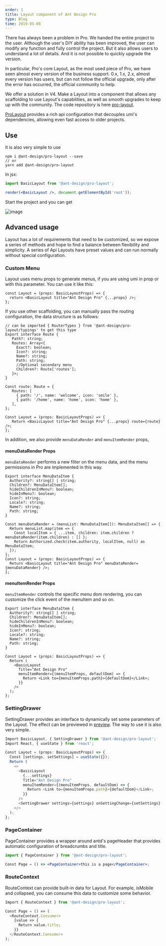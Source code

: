 ```yaml
---
order: 1
title: Layout component of Ant Design Pro
type: Blog
time: 2019-05-08
---
```


There has always been a problem in Pro. We handed the entire project to the user. Although the user's DIY ability has been improved, the user can modify any function and fully control the project. But it also allows users to understand a lot of details. And it is not possible to quickly upgrade the version.

In particular, Pro's core Layout, as the most used piece of Pro, we have seen almost every version of the business support. 0.x, 1.x, 2.x, almost every version has users, but can not follow the official upgrade, only after the error has occurred, the official community to help.

We offer a solution in V4. Make a Layout into a component that allows any scaffolding to use Layout's capabilities, as well as smooth upgrades to keep up with the community. The code repository is here [pro-layout](https://github.com/ant-design/pro-components).

[ProLayout](https://procomponents.ant.design/components/layout) provides a rich api configuration that decouples umi's dependencies, allowing even fast access to older projects.

## Use

It is also very simple to use

```shell
npm i @ant-design/pro-layout --save
// or
yarn add @ant-design/pro-layout
```

In jsx:

```jsx
import BasicLayout from '@ant-design/pro-layout';

render(<BasicLayout />, document.getElementById('root'));
```

Start the project and you can get

![image](https://user-images.githubusercontent.com/8186664/55930941-276e6580-5c56-11e9-800d-bc284bda4daf.png)

## Advanced usage

Layout has a lot of requirements that need to be customized, so we expose a series of methods and hope to find a balance between flexibility and simplicity. A series of Api Layouts have preset values and can run normally without special configuration.

### Custom Menu

Layout uses menu props to generate menus, if you are using umi in prop or with this parameter. You can use it like this:

```tsx
const Layout = (props: BasicLayoutProps) => {
  return <BasicLayout title="Ant Design Pro" {...props} />;
};
```

If you use other scaffolding, you can manually pass the routing configuration, the data structure is as follows:

```tsx
// can be imported { RouterTypes } from '@ant-design/pro-layout/typings' to get this type
Export interface Route {
   Path?: string;
   Routes: Array<{
     Exact?: boolean;
     Icon?: string;
     Name?: string;
     Path: string;
     //Optional secondary menu
     Children?: Route['routes'];
   }>;
}

Const route: Route = {
   Routes: [
     { path: '/', name: 'welcome', icon: 'smile' },
     { path: '/home', name: 'home', icon: 'home' },
   ],
};

Const Layout = (props: BasicLayoutProps) => {
   Return <BasicLayout title="Ant Design Pro" {...props} route={route} />;
};
```

In addition, we also provide `menuDataRender` and `menuItemRender` props,

#### menuDataRender Props

`menuDataRender` performs a new filter on the menu data, and the menu permissions in Pro are implemented in this way.

```tsx
Export interface MenuDataItem {
  Authority?: string[] | string;
  Children?: MenuDataItem[];
  hideChildrenInMenu?: boolean;
  hideInMenu?: boolean;
  Icon?: string;
  Locale?: string;
  Name?: string;
  Path: string;
}

Const menuDataRender = (menuList: MenuDataItem[]): MenuDataItem[] => {
  Return menuList.map(item => {
    Const localItem = { ...item, children: item.children ? menuDataRender(item.children) : [] };
    Return Authorized.check(item.authority, localItem, null) as MenuDataItem;
  });
};
Const Layout = (props: BasicLayoutProps) => {
  Return <BasicLayout title="Ant Design Pro" menuDataRender={menuDataRender} />;
};
```

#### menuItemRender Props

`menuItemRender` controls the specific menu dom rendering, you can customize the click event of the menuItem and so on.

```tsx
Export interface MenuDataItem {
  Authority?: string[] | string;
  Children?: MenuDataItem[];
  hideChildrenInMenu?: boolean;
  hideInMenu?: boolean;
  Icon?: string;
  Locale?: string;
  Name?: string;
  Path: string;
}

Const Layout = (props: BasicLayoutProps) => {
  Return (
    <BasicLayout
      Title="Ant Design Pro"
      menuItemRender={(menuItemProps, defaultDom) => {
        Return <Link to={menuItemProps.path}>{defaultDom}</Link>;
      }}
    />
  );
};
```

### SettingDrawer

SettingDrawer provides an interface to dynamically set some parameters of the Layout. The effect can be previewed in [preview](https://preview.pro.ant.design/). The way to use it is also very simple.

```jsx
Import BasicLayout, { SettingDrawer } from '@ant-design/pro-layout';
Import React, { useState } from 'react';

Const Layout = (props: BasicLayoutProps) => {
  Const [settings, setSettings] = useState({});
  Return (
    <>
      <BasicLayout
        {...settings}
        Title="Ant Design Pro"
        menuItemRender={(menuItemProps, defaultDom) => {
          Return <Link to={menuItemProps.path}>{defaultDom}</Link>;
        }}
      />
      <SettingDrawer settings={settings} onSettingChange={setSettings} />
    </>
  );
};
```

### PageContainer

PageContainer provides a wrapper around antd's pageHeader that provides automatic configuration of breadcrumbs and title.

```jsx
import { PageContainer } from '@ant-design/pro-layout';

Const Page = () => <PageContainer>this is a page</PageContainer>;
```

### RouteContext

RouteContext can provide built-in data for Layout. For example, isMobile and collapsed, you can consume this data to customize some behavior.

```jsx
Import { RouteContext } from '@ant-design/pro-layout';

Const Page = () => (
  <RouteContext.Consumer>
    {value => {
      Return value.title;
    }}
  </RouteContext.Consumer>
);
```
